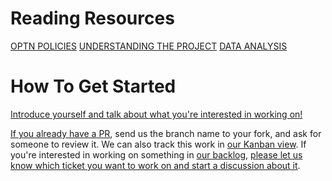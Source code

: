 # Reading Resources 

[OPTN POLICIES](https://optn.transplant.hrsa.gov/governance/policies)
[UNDERSTANDING THE PROJECT](https://wiredsis.medium.com/opentransplant-5c9a427f972b)
[DATA ANALYSIS](https://www.srtr.org/)

# How To Get Started

[Introduce yourself and talk about what you're interested in working on!](https://github.com/wiredsister/OpenTransplant/discussions/categories/meet-greet-newbies-who-want-to-contribute)

[If you already have a PR](https://github.com/wiredsister/OpenTransplant/discussions/categories/contributions-prs), send us the branch name to your fork, and ask for someone to review it. We can also track this work in [our Kanban view](https://github.com/wiredsister/OpenTransplant/projects/1). If you're interested in working on something in [our backlog](https://github.com/wiredsister/OpenTransplant/projects/1), [please let us know which ticket you want to work on and start a discussion about it](https://github.com/wiredsister/OpenTransplant/discussions/categories/contributions-prs).